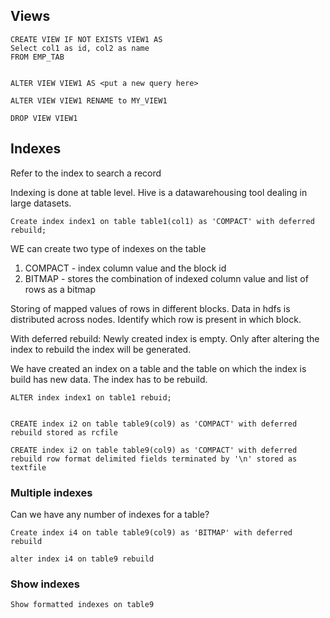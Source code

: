 ## Views 

    CREATE VIEW IF NOT EXISTS VIEW1 AS 
    Select col1 as id, col2 as name 
    FROM EMP_TAB


    ALTER VIEW VIEW1 AS <put a new query here> 

    ALTER VIEW VIEW1 RENAME to MY_VIEW1
    
    DROP VIEW VIEW1

## Indexes 

Refer to the index to search a record 

Indexing is done at table level.  Hive is a datawarehousing tool dealing in large datasets. 

    Create index index1 on table table1(col1) as 'COMPACT' with deferred rebuild;

WE can create two type of indexes on the table 

1. COMPACT - index column value and the block id 
2. BITMAP -  stores the combination of indexed column value and list of rows as a bitmap

Storing of mapped values of rows in different blocks. Data in hdfs is distributed across nodes. Identify which row is present in which block. 

With deferred rebuild: Newly created index is empty. Only after altering the index to rebuild the index will be generated. 

We have created an index on a table and the table on which the index is build has new data. The index has to be rebuild. 

    ALTER index index1 on table1 rebuid;


    CREATE index i2 on table table9(col9) as 'COMPACT' with deferred rebuild stored as rcfile

    CREATE index i2 on table table9(col9) as 'COMPACT' with deferred rebuild row format delimited fields terminated by '\n' stored as textfile

### Multiple indexes 

Can we have any number of indexes for a table?

    Create index i4 on table table9(col9) as 'BITMAP' with deferred rebuild

    alter index i4 on table9 rebuild

### Show indexes

    Show formatted indexes on table9



